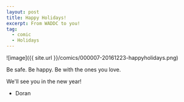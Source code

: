 ```yaml
---
layout: post
title: Happy Holidays!
excerpt: From WADDC to you!
tag:
  - comic
  - Holidays
---
```


![image]({{ site.url }}/comics/000007-20161223-happyholidays.png)

Be safe. Be happy. Be with the ones you love.

We'll see you in the new year!

- Doran
